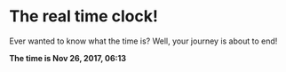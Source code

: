 # The real time clock!

Ever wanted to know what the time is? Well, your journey is about to end!

**The time is Nov 26, 2017, 06:13**
